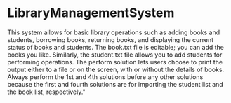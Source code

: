 # LibraryManagementSystem
This system allows for basic library operations such as adding books and students, borrowing books, returning books, and displaying the current status of books and students.
The book.txt file is editable; you can add the books you like. Similarly, the student.txt file allows you to add students for performing operations. The perform solution lets users choose to print the output either to a file or on the screen, with or without the details of books.
Always perform the 1st and 4th solutions before any other solutions because the first and fourth solutions are for importing the student list and the book list, respectively."
